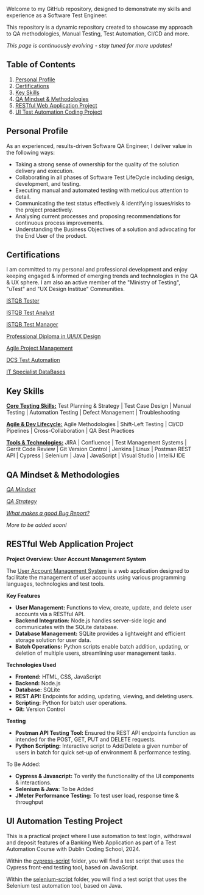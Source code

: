 Welcome to my GitHub repository, designed to demonstrate my skills and experience as a Software Test Engineer. 

This repository is a dynamic repository created to showcase my approach to QA methodologies, Manual Testing, Test Automation, CI/CD and more. 

*This page is continuously evolving - stay tuned for more updates!*

## Table of Contents

1. [Personal Profile](#personal-profile)
2. [Certifications](#certifications)
3. [Key Skills](#key-skills)
4. [QA Mindset & Methodologies](#qa-mindset--methodologies)
5. [RESTful Web Application Project](#restful-web-application-project)
6. [UI Test Automation Coding Project](#ui-automation-testing-project)



## Personal Profile

As an experienced, results-driven Software QA Engineer, I deliver value in the following ways: 

- Taking a strong sense of ownership for the quality of the solution delivery and execution.
- Collaborating in all phases of Software Test LifeCycle including design, development, and testing.
- Executing manual and automated testing with meticulous attention to detail.
- Communicating the test status effectively & identifying issues/risks to the project proactively.
- Analysing current processes and proposing recommendations for continuous process improvements.
- Understanding the Business Objectives of a solution and advocating for the End User of the product. 



## Certifications

I am committed to my personal and professional development and enjoy keeping engaged & informed of emerging trends and technologies in the QA & UX sphere. 
I am also an active member of the "Ministry of Testing", "uTest" and "UX Design Institue" Communities. 

[ISTQB Tester](./Certifications/ISTQB_Certifications/Tester.pdf)

[ISTQB Test Analyst](https://github.com/nicola-deb/qa-testing-portfolio/tree/main/Certifications/ISTQB_Certifications/Test_Analyst.pdf)

[ISTQB Test Manager](./Certifications/ISTQB_Certifications/Test_Manager.pdf)

[Professional Diploma in UI/UX Design](./Certifications/UX_Design_Institute/UX_Design.pdf)

[Agile Project Management](./Certifications/Agile_Project_Management/AgilePMCert2024.png)

[DCS Test Automation](./Certifications/DCS_Test_Automation_Course/Automation.pdf)

[IT Specialist DataBases](https://www.credly.com/earner/earned/badge/4b27d3ed-1459-4238-91d6-683f0493f2ac)


## Key Skills

**<u>Core Testing Skills:</u>**
Test Planning & Strategy | Test Case Design | Manual Testing | Automation Testing | Defect Management | Troubleshooting

**<u>Agile & Dev Lifecycle:</u>**
Agile Methodologies | Shift-Left Testing | CI/CD Pipelines | Cross-Collaboration | QA Best Practices 

**<u>Tools & Technologies:</u>**
JIRA | Confluence | Test Management Systems | Gerrit Code Review | Git Version Control | Jenkins | Linux | Postman REST API | Cypress | Selenium | Java | JavaScript | Visual Studio | IntelliJ IDE 



## QA Mindset & Methodologies

*[QA Mindset](./QA_Methodologies/QA_Mindset)*

*[QA Strategy](./QA_Methodologies/QA_Strategy)*

*[What makes a good Bug Report?](./QA_Methodologies/Defect_Reporting)*

*More to be added soon!*


## RESTful Web Application Project 

**Project Overview: User Account Management System**

The [User Account Management System](https://github.com/nicola-deb/software-testing-portfolio/tree/main/my-user-management-app) is a web application designed to facilitate the management of user accounts using various programming languages, technologies and test tools. <br>

**Key Features** <br>
- **User Management:** Functions to view, create, update, and delete user accounts via a RESTful API.<br>
- **Backend Integration:** Node.js handles server-side logic and communicates with the SQLite database.<br>
- **Database Management:** SQLite provides a lightweight and efficient storage solution for user data.<br>
- **Batch Operations:** Python scripts enable batch addition, updating, or deletion of multiple users, streamlining user 
  management tasks.

**Technologies Used**
<br>
- **Frontend:** HTML, CSS, JavaScript<br>
- **Backend:** Node.js<br>
- **Database:** SQLite<br>
- **REST API:** Endpoints for adding, updating, viewing, and deleting users.<br>
- **Scripting:** Python for batch user operations.
- **Git:** Version Control

**Testing**
<br>
- **Postman API Testing Tool:** Ensured the REST API endpoints function as intended for the POST, GET, PUT and DELETE requests.<br>
- **Python Scripting:** Interactive script to Add/Delete a given number of users in batch for quick set-up of environment & performance testing.<br>

To Be Added:
- **Cypress & Javascript:** To verify the functionality of the UI components & interactions.<br>
- **Selenium & Java:** To be Added <br>
- **JMeter Performance Testing:** To test user load, response time & throughput <br>



## UI Automation Testing Project

This is a practical project where I use automation to test login, withdrawal and deposit features of a Banking Web Application as part of a Test Automation Course with Dublin Coding School, 2024. 
 
Within the [cypress-script](https://github.com/nicola-deb/software-testing-portfolio/tree/main/Automation_Testing/cypress-script) folder, you will find a test script that uses the Cypress front-end testing tool, based on JavaScript. 

Within the [selenium-script](https://github.com/nicola-deb/software-testing-portfolio/tree/main/Automation_Testing/selenium-script) folder, you will find a test script that uses the Selenium test automation tool, based on Java. 


